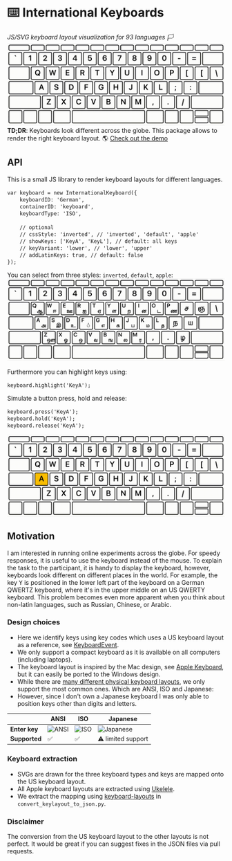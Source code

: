 # ⌨️ International Keyboards
*JS/SVG keyboard layout visualization for 93 languages 🏳️*
![languages](gifs/languages.gif)
**TD;DR**: Keyboards look different across the globe. This package allows to render the right keyboard layout. 🌎 [Check out the demo](https://polvanrijn.github.io/international-keyboards/index.html)

## API
This is a small JS library to render keyboard layouts for different languages. 
```{javascript}
var keyboard = new InternationalKeyboard({
    keyboardID: 'German',
    containerID: 'keyboard',
    keyboardType: 'ISO',
    
    // optional
    // cssStyle: 'inverted', // 'inverted', 'default', 'apple'
    // showKeys: ['KeyA', 'KeyL'], // default: all keys
    // keyVariant: 'lower', // 'lower', 'upper'
    // addLatinKeys: true, // default: false
});
```

You can select from three styles: `inverted`, `default`, `apple`:
![styles](gifs/styles.gif)

Furthermore you can highlight keys using:
```{javascript}
keyboard.highlight('KeyA');
```

Simulate a button press, hold and release:
```{javascript}
keyboard.press('KeyA');
keyboard.hold('KeyA');
keyboard.release('KeyA');
```

![click](gifs/click.gif)

## Motivation
I am interested in running online experiments across the globe. For speedy responses, it is useful to use the keyboard 
instead of the mouse. To explain the task to the participant, it is handy to display the keyboard, however, keyboards 
look different on different places in the world. For example, the key <kbd>Y</kbd> is positioned in the lower left part 
of the keyboard on a German QWERTZ keyboard, where it's in the upper middle on an US QWERTY keyboard. This problem 
becomes even more apparent when you think about non-latin languages, such as Russian, Chinese, or Arabic. 

### Design choices
- Here we identify keys using key codes which uses a US keyboard layout as a reference, see [KeyboardEvent](https://developer.mozilla.org/en-US/docs/Web/API/KeyboardEvent/keyCode).
- We only support a compact keyboard as it is available on all computers (including laptops).
- The keyboard layout is inspired by the Mac design, see [Apple Keyboard](https://support.apple.com/en-us/HT201794), but it can easily be ported to the Windows design.
- While there are [many different physical keyboard layouts](https://en.wikipedia.org/wiki/Keyboard_layout#Physical_layouts), we only support the most common ones. Which are ANSI, ISO and Japanese:
- However, since I don't own a Japanese keyboard I was only able to position keys other than digits and letters.

|  | ANSI | ISO | Japanese |
| ---  | --- | --- | --- |
| **Enter key**  | ![ANSI](https://support.apple.com/library/content/dam/edam/applecare/images/en_US/accessories/Keyboards/mac-keyboard-return-key-ansi-v2.png) | ![ISO](https://support.apple.com/library/content/dam/edam/applecare/images/en_US/accessories/Keyboards/mac-keyboard-return-key-iso-v1.png) | ![Japanese](https://support.apple.com/library/content/dam/edam/applecare/images/en_US/accessories/Keyboards/mac-keyboard-return-key-japanese.png) |
| **Supported** | ✅ | ✅ | ⚠️ limited support|

### Keyboard extraction
- SVGs are drawn for the three keyboard types and keys are mapped onto the US keyboard layout.
- All Apple keyboard layouts are extracted using [Ukelele](https://software.sil.org/ukelele/).
- We extract the mapping using [keyboard-layouts](https://github.com/adobe-type-tools/keyboard-layouts) in `convert_keylayout_to_json.py`.

### Disclaimer
The conversion from the US keyboard layout to the other layouts is not perfect. It would be great if you can suggest fixes in the JSON files via pull requests.
